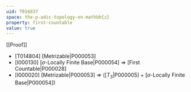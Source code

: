 ```yaml
---
uid: T016837
space: the-p-adic-topology-on-mathbb{z}
property: first-countable
value: true
---
```

[[Proof]]

* [T014804] [Metrizable|P000053]
* [I000130] [$\sigma$-Locally Finite Base|P000054] => [First Countable|P000028]
* [I000020] [Metrizable|P000053] => ([$T_3$|P000005] + [$\sigma$-Locally Finite Base|P000054])

